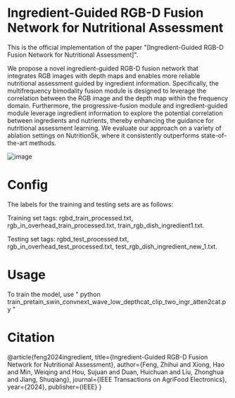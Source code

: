 # Ingredient-Guided RGB-D Fusion Network for Nutritional Assessment
This is the official implementation of the paper "[Ingredient-Guided RGB-D Fusion Network for Nutritional Assessment]". 

We propose a novel ingredient-guided RGB-D fusion network that integrates RGB images with depth maps and enables more reliable nutritional assessment guided by ingredient information. Specifically, the multifrequency bimodality fusion module is designed to leverage the correlation between the RGB image and the depth map within the frequency domain. Furthermore, the progressive-fusion module and ingredient-guided module leverage ingredient information to explore the potential correlation between ingredients and nutrients, thereby enhancing the guidance for nutritional assessment learning. We evaluate our approach on a variety of ablation settings on Nutrition5k, where it consistently outperforms state-of-the-art methods.

![image](https://github.com/user-attachments/assets/4dcbc904-f124-4144-bbec-c41c8b899a98)

# Config
The labels for the training and testing sets are as follows:

Training set tags:
rgbd_train_processed.txt,  
rgb_in_overhead_train_processed.txt,
train_rgb_dish_ingredient1.txt.

Testing set tags:
rgbd_test_processed.txt,
rgb_in_overhead_test_processed.txt,
test_rgb_dish_ingredient_new_1.txt.

# Usage
To train the model, use
" python train_pretain_swin_convnext_wave_low_depthcat_clip_two_ingr_atten2cat.py "

# Citation
@article{feng2024ingredient,
  title={Ingredient-Guided RGB-D Fusion Network for Nutritional Assessment},
  author={Feng, Zhihui and Xiong, Hao and Min, Weiqing and Hou, Sujuan and Duan, Huichuan and Liu, Zhonghua and Jiang, Shuqiang},
  journal={IEEE Transactions on AgriFood Electronics},
  year={2024},
  publisher={IEEE}
}

